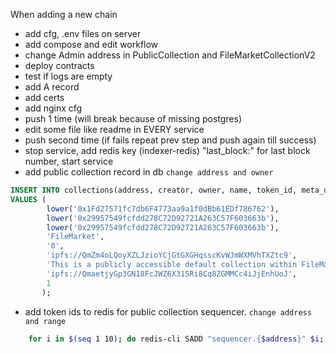 When adding a new chain

* add cfg, .env files on server
* add compose and edit workflow
* change Admin address in PublicCollection and FileMarketCollectionV2
* deploy contracts
* test if logs are empty
* add A record
* add certs
* add nginx cfg
* push 1 time (will break because of missing postgres)
* edit some file like readme in EVERY service
* push second time (if fails repeat prev step and push again till success)
* stop service, add redis key (indexer-redis) "last_block:<mode>" for last block number, start service
* add public collection record in db `change address and owner`
```sql
INSERT INTO collections(address, creator, owner, name, token_id, meta_uri, description, image, block_number)
VALUES (
        lower('0x1Fd27571fc7db6F4773aa9a1f0dBb61EDf786762'),
        lower('0x29957549fcfdd278C72D92721A263C57F603663b'),
        lower('0x29957549fcfdd278C72D92721A263C57F603663b'),
        'FileMarket',
        '0',
        'ipfs://QmZm4oLQoyXZLJzioYCjGtGXGHqsscKvWJmWXMVhTXZtc9',
        'This is a publicly accessible default collection within FileMarket, available for all users. Any authorized user has the ability to contribute their EFT files to this collection. If the owner of an EFT does not specifically choose a personal collection, it automatically becomes part of this default collection. It is important to note that the EFTs created and placed in this collection are not owned by FileMarket Labs, and the company does not accept any responsibility or provide guarantees concerning the content of these EFT files.',
        'ipfs://QmaetjyGp3GN18FcJWZ6X315Ri8Cq8ZGMMCc4iJjEnhUoJ',
        1
       );
```
* add token ids to redis for public collection sequencer. `change address and range`
```bash
    for i in $(seq 1 10); do redis-cli SADD "sequencer.{$address}" $i; done
```
